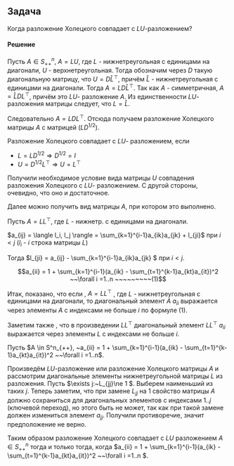 ## Задача

Когда разложение Холецкого совпадает с $LU$-разложением?

#### Решение

Пусть $A \in S^n_{++}$,   $A=LU$, где $L$ - нижнетреугольная с единицами на диагонали, $U$ - верхнетреугольная. Тогда обозначим через $D$ такую диагональную матрицу, что $U = D\hat{L}^{\top}$, причём $\hat{L}$ - нижнетреугольная с единицами на диагонали. Тогда $A = LD\hat{L}^{\top}$.  Так как $A$ - симметричная, $A = \hat{L}DL^{\top}$, причём это  $LU$- разложение $A$.  Из единственности $LU$-разложения матрицы следует, что $L = \hat{L}$. 

Следовательно $A = LDL^{\top}$.  Отсюда получаем разложение Холецкого матрицы $A$ с матрицей $(LD^{1/2}).$ 

Разложение Холецкого совпадает с $LU$- разложением, если 

* $L = LD^{1/2}\Rightarrow D^{1/2} = I$
* $U = D^{1/2}L^{\top} \Rightarrow U = L^{\top}$

Получили необходимое условие вида матрицы $U$ совпадения разложения Холецкого с $LU$- разложением. С другой стороны, очевидно, что оно и достаточное.

Далее можно получить вид матрицы $A$, при котором это выполнено. 

Пусть $A = LL^{\top}$, где $L$ - нижнетр. с единицами на диагонали.

$a_{ij} = \langle l_i, l_j \rangle = \sum_{k=1}^{i-1}a_{ik}a_{jk} + l_{ji}$ при $i < j$    ($l_i$ - $i$ строка матрицы $L$)

Тогда $l_{ji} = a_{ij} - \sum_{k=1}^{i-1}a_{ik}a_{jk} $     при  $i < j$.



$$a_{ii} = 1 + \sum_{k=1}^{i-1}(a_{ik} - \sum_{t=1}^{k-1}a_{kt}a_{it})^2  ~~\forall i =1..n   ~~~~~~~~~(1)$$



Итак, показано, что если , $A=LL^{\top}$ , где $L$ - нижнетреугольная с единицами на диагонали, то диагональный элемент $A$ $a_{ii}$ выражается через элементы $A$ с индексами не больше $i$ по формуле $(1)$.  

Заметим также , что в произведении $LL^{\top}$ диагональный элемент $LL^{\top}$ $a_{ii}$ выражается через элементы $L$ с индексами не больше  $i$. 

Пусть $A \in S^n_{++}, ~a_{ii} = 1 + \sum_{k=1}^{i-1}(a_{ik} - \sum_{t=1}^{k-1}a_{kt}a_{it})^2 ~~\forall i =1..n$.

Произведём $LU$-разложение или разложение Холецкого матрицы $A$  и рассмотрим диагональные элементы нижнетреугольной матрицы $L$ из разложения. Пусть $\exists j:~L_{jj}\ne 1 $. Выберем наименьший из таких $j$. Теперь заметим, что при замене $L_{jj}$ на $1$ свойство матрицы $A$ должно сохраниться для диагональных элементов с индексами $1..j$ (ключевой переход), но этого быть не может, так как при такой замене должен измениться элемент $a_{jj}$. Получили противоречие, значит предположение не верно.

Таким образом разложение Холецкого совпадает с $LU$ разложением $A\in S^n_{++}$ тогда и только тогда, когда $a_{ii} = 1 + \sum_{k=1}^{i-1}(a_{ik} - \sum_{t=1}^{k-1}a_{kt}a_{it})^2  ~~\forall i =1..n $.